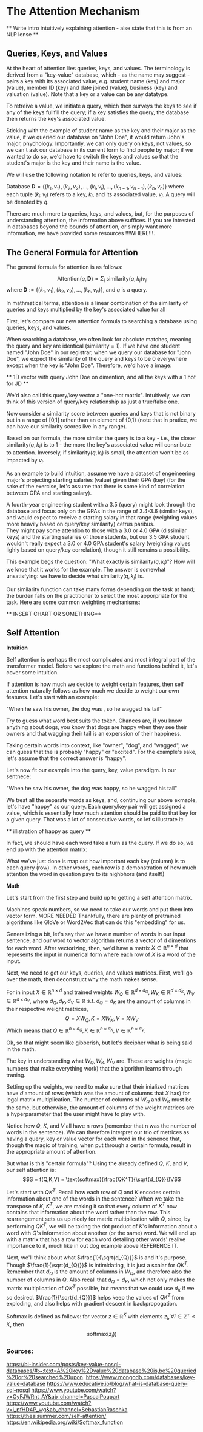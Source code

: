# The Attention Mechanism

** Write intro intuitively explaining attention - alse state that this is from an NLP lense **

## Queries, Keys, and Values

At the heart of attention lies queries, keys, and values.  The terminology is derived from a "key-value" database, which - as the name may suggest - pairs a key with its associated value, e.g. student name (key) and major (value), member ID (key) and date joined (value), business (key) and valuation (value).  Note that a key or a value can be any datatype.

To retreive a value, we initiate a query, which then surveys the keys to see if any of the keys fullfill the query; if a key satisfies the query, the database then returns the key's associated value.  

Sticking with the example of student name as the key and their major as the value, if we queried our database on "John Doe", it would return John's major, phychology.  Importantly, we can only query on keys, not values, so we can't ask our database in its current form to find people by major; if we wanted to do so, we'd have to switch the keys and values so that the student's major is the key and their name is the value.

We will use the following notation to refer to queries, keys, and values:

Database $\textbf{D} = \lbrace(k_{1}, v_{1}), (k_{2}, v_{2}), ... , (k_{i}, v_{i}), ..., (k_{n-1}, v_{n-1}), (k_{n}, v_{n})\rbrace$ where each tuple $(k_{i}, v_{i})$ refers to a key, $k_{i}$, and its associated value, $v_{i}$.
A query will be denoted by $q$.

There are much more to queries, keys, and values, but, for the purposes of understanding attention, the information above suffices.  If you are intrested in databases beyond the bounds of attention, or simply want more information, we have provided some resources !!!WHERE!!!.

## The General Formula for Attention

The general formula for attention is as follows:

$$\textrm{Attention}(q, \textbf{D}) = \Sigma_{i}\textrm{ similarity}(q, k_{i})v_{i}$$ where $\textbf{D} := \lbrace(k_{1}, v_{1}), (k_{2}, v_{2}),...,(k_{n}, v_{n})\rbrace$, and $q$ is a query.

In mathmatical terms, attention is a linear combination of the similarity of queries and keys multiplied by the key's associated value for all 

First, let's compare our new attention formula to searching a database using queries, keys, and values.  

When searching a database, we often look for absolute matches, meaning the query and key are identical (similarity = 1).  If we have one student named "John Doe" in our registrar, when we query our database for "John Doe", we expect the similarity of the query and keys to be 0 everywhere except when the key is "John Doe".  Therefore, we'd have a image:

** 1D vector with query John Doe on dimention, and all the keys with a 1 hot for JD **

We'd also call this query/key vector a "one-hot matrix".  Intuitively, we can think of this version of query/key relationship as just a true/false one.

Now consider a similarity score between queries and keys that is not binary but in a range of \[0,1\] rather than an element of {0,1} (note that in pratice, we can have our similarity scores live in any range).

Based on our formula, the more similar the query is to a key - i.e., the closer $\textrm{similarity}(q, k_{i})$ is to 1 - the more the key's associated value will consribute to attention.  Inversely, if $\textrm{similarity}(q, k_{i})$ is small, the attention won't be as impacted by $v_{i}$. 

As an example to build intuition, assume we have a dataset of engeineering major's projecting starting salaries (value) given their GPA (key) (for the sake of the exercise, let's assume that there is some kind of correlation between GPA and starting salary).  

A fourth-year engineering student with a 3.5 (query) might look through the database and focus only on the GPAs in the range of 3.4-3.6 (similar keys), and would expect to receive a starting salary in that range (weighting values more heavily based on query/key similarity) cetrus paribus.  
They might pay some attention to those with a 3.0 or 4.0 GPA (dissimilar keys) and the starting salaries of those students, but our 3.5 GPA student wouldn't really expect a 3.0 or 4.0 GPA student's salary (weighting values lighly based on query/key correlation), though it still remains a possibility.

This example begs the question: "What exactly is $\textrm{similarity}(q, k_{i})$"?  How will we knoe that it works for the example.  The answer is somewhat unsatisfying: we have to decide what $\textrm{similarity}(q, k_{i})$ is.

Our similarity function can take many forms depending on the task at hand; the burden falls on the practitioner to select the most apporpriate for the task.  Here are some common weighting mechanisms:

** INSERT CHART OR SOMETHING**

## Self Attention

**Intuition**

Self attention is perhaps the most complicated and most integral part of the transformer model.  Before we explore the math and functions behind it, let's cover some intuition.  

If attention is how much we decide to weight certain features, then self attention naturally follows as how much we decide to weight our own features.  Let's start with an example:

"When he saw his owner, the dog was <blank>, so he wagged his tail"

Try to guess what word best suits the <blank> token.  Chances are, if you know anything about dogs, you know that dogs are happy when they see their owners and that wagging their tail is an experssion of their happiness.

Taking certain words into context, like "owner", "dog", and "wagged", we can guess that the <blank> is probably "happy" or "excited".  For the example's sake, let's assume that the correct answer is "happy".

Let's now fit our example into the query, key, value paradigm.  In our sentnece:

"When he saw his owner, the dog was happy, so he wagged his tail"

We treat all the separate words as keys, and, continuing our above exmaple, let's have "happy" as our query.  Each query/key pair will get assigned a value, which is essentially how much attention should be paid to that key for a given query.  That was a lot of consecutive words, so let's illustrate it:

** illistration of happy as query **

In fact, we should have each word take a turn as the query.  If we do so, we end up with the attention matrix:


What we've just done is map out how important each key (column) is to each query (row).  In other words, each row is a demonstration of how much attention the word in question pays to its nighbhors (and itself!)

**Math**

Let's start from the first step and build up to getting a self attention matrix.


Machines speak numbers, so we need to take our words and put them into vector form.  MORE NEEDED  Thankfully, there are plenty of pretrained algorithms like GloVe or Word2Vec that can do this "embedding" for us.  

Generalizing a bit, let's say that we have n number of words in our input sentence, and our word to vector algorithm returns a vector of d dimentions for each word.  After vectorizing, then, we'd have a matrix $X \in \mathbb{R}^{n \times d}$ that represents the input in numerical form where each row of $X$ is a word of the input.

Next, we need to get our keys, queries, and values matrices.  First, we'll go over the math, then deconstruct why the math makes sense.

For in input $X \in \mathbb{R}^{n \times d}$ and trained weights $W_{Q} \in \mathbb{R}^{d \times d_{Q}},  W_{K} \in \mathbb{R}^{d \times d_{K}}, W_{V} \in \mathbb{R}^{d \times d_{V}}$, where $d_{Q}, d_{K}, d_{V} \in \mathbb{R} \text{ s.t. } d_{Q} = d_{K}$ are the amount of columns in their respective weight matrices, $$Q = XW_{Q}, K = XW_{K}, V = XW_{V}$$
Which means that $Q \in \mathbb{R}^{n \times d_{Q}}, K \in \mathbb{R}^{n \times d_{K}}, V \in \mathbb{R}^{n \times d_{V}}$.

Ok, so that might seem like gibberish, but let's decipher what is being said in the math.

The key in understanding what $W_{Q}, W_{K}, W_{V}$ are.  These are weights (magic numbers that make everything work) that the algorithm learns through traning.  

Setting up the weights, we need to make sure that their inialized matrices have $d$ amount of rows (which was the amount of columns that $X$ has) for legal matrix multiplication.  The number of columns of $W_{Q}$ and $W_{K}$ must be the same, but otherwise, the amount of columns of the weight matrices are a hyperparameter that the user might have to play with.

Notice how $Q$, $K$, and $V$ all have n rows (remember that n was the number of words in the sentence).  We can therefore interpret our trio of metrices as having a query, key or value vector for each word in the senence that, though the magic of training, when put through a certain formula, result in the appropriate amount of attention.

But what is this "certain formula"?  Using the already defined $Q$, $K$, and $V$, our self attention is: $$S = f(Q,K,V) = \text{softmax}(\frac{QK^T}{\sqrt{d_{Q}}})V$$

Let's start with $QK^T$.  Recall how each row of $Q$ and $K$ encodes certain information about one of the words in the sentence?  When we take the transpose of $K$, $K^T$, we are making it so that every column of $K^T$ now contains that information about the word rather than the row.  This rearrangement sets us up nicely for matrix multiplication with $Q$, since, by performing $QK^T$, we will be taking the dot product of $K$'s information about a word with $Q$'s information about another (or the same) word.  We will end up with a matrix that has a row for each word detailing other words' realive importance to it, much like in out dog example above REFERENCE IT.

Next, we'll think about what $\frac{1}{\sqrt{d_{Q}}}$ is and it's purpose.  Though $\frac{1}{\sqrt{d_{Q}}}$ is intimidating, it is just a scalar for $QK^T$.  Remember that $d_{Q}$ is the amount of columns in $W_{Q}$, and therefore also the number of columns in $Q$.  Also recall that $d_{Q} = d_{K}$, which not only makes the matrix multiplication of $QK^T$ possible, but means that we could use $d_{K}$ if we so desired. $\frac{1}{\sqrt{d_{Q}}}$ helps keep the values of $QK^T$ from exploding, and also helps with gradient descent in backpropogation.


Softmax is defined as follows: for vector $z \in \mathbb{R}^K$ with elements $z_{i}, \forall i \in \mathbb{Z}^{+} \leq K$, then $$\text{softmax}(z_{i})) $$


### Sources:
https://bi-insider.com/posts/key-value-nosql-databases/#:~:text=A%20key%2Dvalue%20database%20is,be%20queried%20or%20searched%20upon.
https://www.mongodb.com/databases/key-value-database
https://www.educative.io/blog/what-is-database-query-sql-nosql
https://www.youtube.com/watch?v=OyFJWRnt_AY&ab_channel=PascalPoupart
https://www.youtube.com/watch?v=i_pfHD4P_wg&ab_channel=SebastianRaschka
https://theaisummer.com/self-attention/
https://en.wikipedia.org/wiki/Softmax_function


